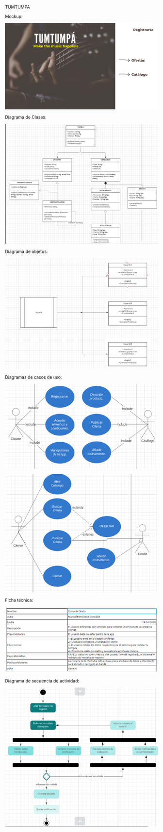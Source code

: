 TUMTUMPA



Mockup:

![tumtumpa](.\tumtumpa.png)



Diagrama de Clases:

![diagramaclases](.\diagramaclases.png)





Diagrama de objetos:

![diagramaobjetos](.\diagramaobjetos.png)



Diagramas de casos de uso:

![casos1](casos1.png)

![casos2](casos2.png)



Ficha técnica:

![ftecnica](ftecnica.png)

Diagrama de secuencia de actividad:

![secuenciaactividad](.\secuenciaactividad.jpeg)
